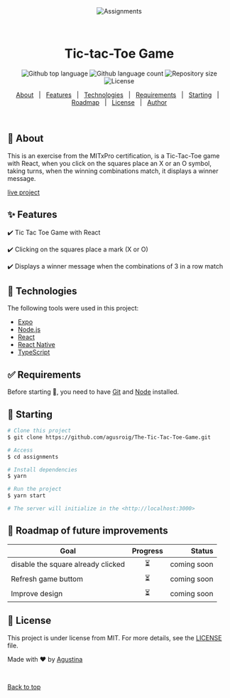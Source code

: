 <div align="center" id="top"> 
  <img src="./.github/app.gif" alt="Assignments" />

  &#xa0;

  <!-- <a href="https://assignments.netlify.app">Demo</a> -->
</div>

<h1 align="center">Tic-tac-Toe Game</h1>

<p align="center">
  <img alt="Github top language" src="https://img.shields.io/github/languages/top/agusroig/assignments?color=56BEB8">

  <img alt="Github language count" src="https://img.shields.io/github/languages/count/agusroig/assignments?color=56BEB8">

  <img alt="Repository size" src="https://img.shields.io/github/repo-size/agusroig/assignments?color=56BEB8">

  <img alt="License" src="https://img.shields.io/github/license/agusroig/assignments?color=56BEB8">

  <!-- <img alt="Github issues" src="https://img.shields.io/github/issues/agusroig/assignments?color=56BEB8" /> -->

  <!-- <img alt="Github forks" src="https://img.shields.io/github/forks/agusroig/assignments?color=56BEB8" /> -->

  <!-- <img alt="Github stars" src="https://img.shields.io/github/stars/agusroig/assignments?color=56BEB8" /> -->
</p>

<!-- Status -->

<!-- <h4 align="center"> 
	🚧  Assignments 🚀 Under construction...  🚧
</h4> 

<hr> -->

<p align="center">
  <a href="#dart-about">About</a> &#xa0; | &#xa0; 
  <a href="#sparkles-features">Features</a> &#xa0; | &#xa0;
  <a href="#rocket-technologies">Technologies</a> &#xa0; | &#xa0;
  <a href="#white_check_mark-requirements">Requirements</a> &#xa0; | &#xa0;
  <a href="#checkered_flag-starting">Starting</a> &#xa0; | &#xa0;
  <a href="#calendar-roadmap-of-future-improvements">Roadmap</a> &#xa0; | &#xa0;
  <a href="#memo-license">License</a> &#xa0; | &#xa0;
  <a href="https://github.com/agusroig" target="_blank">Author</a>
</p>

<br>

## :dart: About ##

This is an exercise from the MITxPro certification, is a Tic-Tac-Toe game with React, when you click on the squares place an X or an O symbol, taking turns, when the winning combinations match, it displays a winner message.

[live project](https://https://agusroig.github.io/The-Tic-Tac-Toe-Game/)  

## :sparkles: Features ##

:heavy_check_mark: Tic Tac Toe Game with React

:heavy_check_mark: Clicking on the squares place a mark (X or O) 

:heavy_check_mark: Displays a winner message when the combinations of 3 in a row match

## :rocket: Technologies ##

The following tools were used in this project:

- [Expo](https://expo.io/)
- [Node.js](https://nodejs.org/en/)
- [React](https://pt-br.reactjs.org/)
- [React Native](https://reactnative.dev/)
- [TypeScript](https://www.typescriptlang.org/)

## :white_check_mark: Requirements ##

Before starting :checkered_flag:, you need to have [Git](https://git-scm.com) and [Node](https://nodejs.org/en/) installed.

## :checkered_flag: Starting ##

```bash
# Clone this project
$ git clone https://github.com/agusroig/The-Tic-Tac-Toe-Game.git

# Access
$ cd assignments

# Install dependencies
$ yarn

# Run the project
$ yarn start

# The server will initialize in the <http://localhost:3000>
```

## :calendar: Roadmap of future improvements ##

| Goal                    |  Progress         | Status |
| ------------- |:-------------:| -----:|
| disable the square already clicked  | :hourglass_flowing_sand: | coming soon |
| Refresh game buttom  | :hourglass_flowing_sand: | coming soon |
| Improve design  | :hourglass_flowing_sand: | coming soon |

## :memo: License ##

This project is under license from MIT. For more details, see the [LICENSE](LICENSE.md) file.


Made with :heart: by <a href="https://github.com/agusroig" target="_blank">Agustina</a>

&#xa0;

<a href="#top">Back to top</a>
